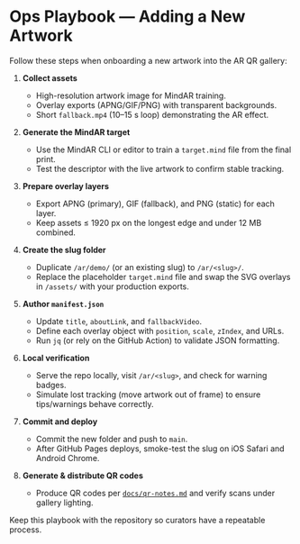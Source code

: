# Ops Playbook — Adding a New Artwork

Follow these steps when onboarding a new artwork into the AR QR gallery:

1. **Collect assets**
   - High-resolution artwork image for MindAR training.
   - Overlay exports (APNG/GIF/PNG) with transparent backgrounds.
   - Short `fallback.mp4` (10–15 s loop) demonstrating the AR effect.

2. **Generate the MindAR target**
   - Use the MindAR CLI or editor to train a `target.mind` file from the final print.
   - Test the descriptor with the live artwork to confirm stable tracking.

3. **Prepare overlay layers**
   - Export APNG (primary), GIF (fallback), and PNG (static) for each layer.
   - Keep assets ≤ 1920 px on the longest edge and under 12 MB combined.

4. **Create the slug folder**
   - Duplicate `/ar/demo/` (or an existing slug) to `/ar/<slug>/`.
   - Replace the placeholder `target.mind` file and swap the SVG overlays in `/assets/` with your production exports.

5. **Author `manifest.json`**
   - Update `title`, `aboutLink`, and `fallbackVideo`.
   - Define each overlay object with `position`, `scale`, `zIndex`, and URLs.
   - Run `jq` (or rely on the GitHub Action) to validate JSON formatting.

6. **Local verification**
   - Serve the repo locally, visit `/ar/<slug>`, and check for warning badges.
   - Simulate lost tracking (move artwork out of frame) to ensure tips/warnings behave correctly.

7. **Commit and deploy**
   - Commit the new folder and push to `main`.
   - After GitHub Pages deploys, smoke-test the slug on iOS Safari and Android Chrome.

8. **Generate & distribute QR codes**
   - Produce QR codes per [`docs/qr-notes.md`](./qr-notes.md) and verify scans under gallery lighting.

Keep this playbook with the repository so curators have a repeatable process.
